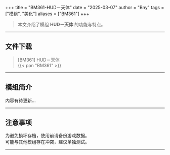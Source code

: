+++
title = "BM361-HUD－天体"
date = "2025-03-07"
author = "Bny"
tags = ["模组", "美化"]
aliases = ["BM361"]
+++

> 本文介绍了模组 **HUD－天体** 的功能与特点。

---

## 文件下载

> [BM361] HUD－天体  
{{< pan "BM361" >}}  

---

## 模组简介

>  
内容有待更新...  

---

## 注意事项

>  
为避免损坏存档，使用前请备份游戏数据。  
可能与其他模组存在冲突，建议单独测试。  

---

